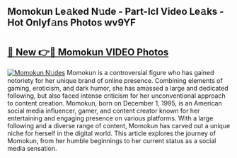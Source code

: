 ## Momokun Le𝚊ked N𝚞de - Part-IcI Video Le𝚊ks - Hot Onlyf𝚊ns Photos wv9YF

# <h2><a href="http://ab89999.deff.icu/?id=Momokun">🔗 New 👉🔴 Momokun VIDEO Photos</a></h2>

[![Momokun N𝚞des](https://i.imgur.com/rIISA9y.gif)](http://ab89999.deff.icu/?id=Momokun)
Momokun is a controversial figure who has gained notoriety for her unique brand of online presence. Combining elements of gaming, eroticism, and dark humor, she has amassed a large and dedicated following, but also faced intense criticism for her unconventional approach to content creation. Momokun, born on December 1, 1995, is an American social media influencer, gamer, and content creator known for her entertaining and engaging presence on various platforms. With a large following and a diverse range of content, Momokun has carved out a unique niche for herself in the digital world. This article explores the journey of Momokun, from her humble beginnings to her current status as a social media sensation.
